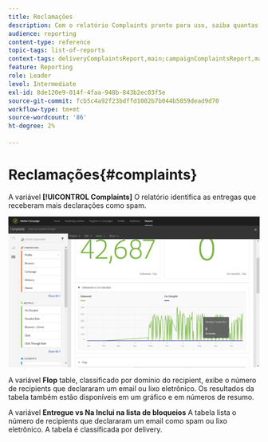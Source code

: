 ```yaml
---
title: Reclamações
description: Com o relatório Complaints pronto para uso, saiba quantas vezes o delivery foi declarado como spam.
audience: reporting
content-type: reference
topic-tags: list-of-reports
context-tags: deliveryComplaintsReport,main;campaignComplaintsReport,main;programComplaintsReport,main
feature: Reporting
role: Leader
level: Intermediate
exl-id: 8de120e9-014f-4faa-948b-843b2ec03f5e
source-git-commit: fcb5c4a92f23bdffd1082b7b044b5859dead9d70
workflow-type: tm+mt
source-wordcount: '86'
ht-degree: 2%

---
```


# Reclamações{#complaints}

A variável **[!UICONTROL Complaints]** O relatório identifica as entregas que receberam mais declarações como spam.

![](assets/delivery_reports_complaints.png)

A variável **Flop** table, classificado por domínio do recipient, exibe o número de recipients que declararam um email ou lixo eletrônico. Os resultados da tabela também estão disponíveis em um gráfico e em números de resumo.

A variável **Entregue vs Na Inclui na lista de bloqueios** A tabela lista o número de recipients que declararam um email como spam ou lixo eletrônico. A tabela é classificada por delivery.
